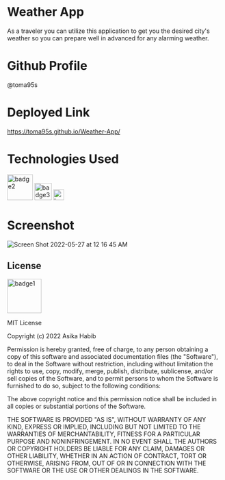  # Weather App
 
 As a traveler you can utilize this application to get you the desired city's weather so you can prepare well in advanced for any alarming weather.

 # Github Profile

 @toma95s
 
 # Deployed Link 
 https://toma95s.github.io/Weather-App/


# Technologies Used 

<img width="60" alt="badge2" src="https://img.shields.io/badge/-JavaScript-blue">

<img width="40" alt="badge3" src="https://img.shields.io/badge/-HTML-red"> 

<img width="25" alt="badge4" src="https://img.shields.io/badge/-CSS-orange"> 

# Screenshot

![Screen Shot 2022-05-27 at 12 16 45 AM](https://user-images.githubusercontent.com/101033224/170650708-a5f9dc26-a139-49da-b98c-f0d2420c89c0.png)



<h2> License </h2>
<img width="80" alt="badge1" src="https://img.shields.io/badge/License-MIT-lightgrey">

MIT License

Copyright (c) 2022 Asika Habib

Permission is hereby granted, free of charge, to any person obtaining a copy
of this software and associated documentation files (the "Software"), to deal
in the Software without restriction, including without limitation the rights
to use, copy, modify, merge, publish, distribute, sublicense, and/or sell
copies of the Software, and to permit persons to whom the Software is
furnished to do so, subject to the following conditions:

The above copyright notice and this permission notice shall be included in all
copies or substantial portions of the Software.

THE SOFTWARE IS PROVIDED "AS IS", WITHOUT WARRANTY OF ANY KIND, EXPRESS OR
IMPLIED, INCLUDING BUT NOT LIMITED TO THE WARRANTIES OF MERCHANTABILITY,
FITNESS FOR A PARTICULAR PURPOSE AND NONINFRINGEMENT. IN NO EVENT SHALL THE
AUTHORS OR COPYRIGHT HOLDERS BE LIABLE FOR ANY CLAIM, DAMAGES OR OTHER
LIABILITY, WHETHER IN AN ACTION OF CONTRACT, TORT OR OTHERWISE, ARISING FROM,
OUT OF OR IN CONNECTION WITH THE SOFTWARE OR THE USE OR OTHER DEALINGS IN THE
SOFTWARE.






